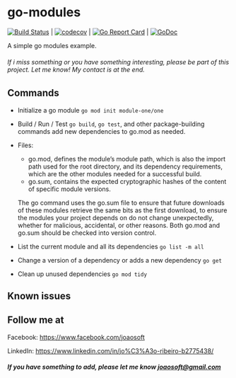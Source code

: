 go-modules
================

[![Build Status](https://travis-ci.org/joaosoft/go-modules.svg?branch=master)](https://travis-ci.org/joaosoft/go-modules) | [![codecov](https://codecov.io/gh/joaosoft/go-modules/branch/master/graph/badge.svg)](https://codecov.io/gh/joaosoft/go-modules) | [![Go Report Card](https://goreportcard.com/badge/github.com/joaosoft/go-modules)](https://goreportcard.com/report/github.com/joaosoft/go-modules) | [![GoDoc](https://godoc.org/github.com/joaosoft/go-modules?status.svg)](https://godoc.org/github.com/joaosoft/go-modules)

A simple go modules example.

###### If i miss something or you have something interesting, please be part of this project. Let me know! My contact is at the end.

## Commands
* Initialize a go module
```go mod init module-one/one```

* Build / Run / Test
```go build```, ```go test```, and other package-building commands add new dependencies to go.mod as needed.

* Files:
    * go.mod, defines the module’s module path, which is also the import path used for the root directory, and its dependency requirements, which are the other modules needed for a successful build.
    * go.sum, contains the expected cryptographic hashes of the content of specific module versions.

    The go command uses the go.sum file to ensure that future downloads of these modules retrieve the same bits as the first download, to ensure the modules your project depends on do not change unexpectedly, whether for malicious, accidental, or other reasons. Both go.mod and go.sum should be checked into version control.

* List the current module and all its dependencies
```go list -m all ```

* Change a version of a dependency or adds a new dependency
```go get```

* Clean up unused dependencies
```go mod tidy```

## Known issues

## Follow me at
Facebook: https://www.facebook.com/joaosoft

LinkedIn: https://www.linkedin.com/in/jo%C3%A3o-ribeiro-b2775438/

##### If you have something to add, please let me know joaosoft@gmail.com
